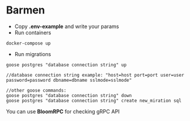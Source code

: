 # Barmen

* Copy **.env-example** and write your params
* Run containers
```
docker-compose up
```
* Run migrations
```
goose postgres "database connection string" up

//database connection string example: "host=host port=port user=user password=password dbname=dbname sslmode=sslmode"

//other goose commands:
goose postgres "database connection string" down
goose postgres "database connection string" create new_miration sql
```

You can use **BloomRPC** for checking gRPC API
